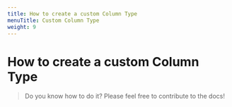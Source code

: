 ```yaml
---
title: How to create a custom Column Type
menuTitle: Custom Column Type
weight: 9
---
```


# How to create a custom Column Type

> Do you know how to do it? Please feel free to contribute to the docs!
